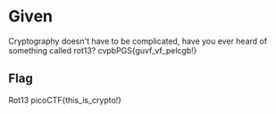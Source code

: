 # Given

Cryptography doesn't have to be complicated, have you ever heard of something called rot13? cvpbPGS{guvf_vf_pelcgb!}

## Flag

Rot13
picoCTF{this_is_crypto!}
